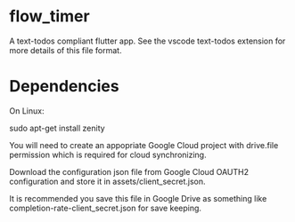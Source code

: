 # flow_timer

A text-todos compliant flutter app. See the vscode text-todos
extension for more details of this file format.

# Dependencies

On Linux:

sudo apt-get install zenity

You will need to create an appopriate Google Cloud project with drive.file permission
which is required for cloud synchronizing.

Download the configuration json file from Google Cloud OAUTH2 configuration and store
it in assets/client_secret.json.

It is recommended you save this file in Google Drive as something like completion-rate-client_secret.json for save keeping.
